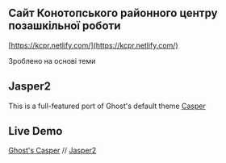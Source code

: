 ## Сайт Конотопського районного центру позашкільної роботи

[https://kcpr.netlify.com/](https://kcpr.netlify.com/)

Зроблено на основі теми  

## Jasper2

This is a full-featured port of Ghost's default theme [Casper](https://github.com/tryghost/casper)

## Live Demo

[Ghost's Casper](https://demo.ghost.io) // [Jasper2](https://jekyller.github.io/jasper2)